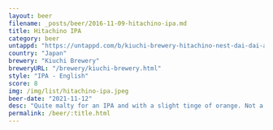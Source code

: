 ```yaml
---
layout: beer
filename: _posts/beer/2016-11-09-hitachino-ipa.md
title: Hitachino IPA
category: beer
untappd: "https://untappd.com/b/kiuchi-brewery-hitachino-nest-dai-dai-ale/358936"
country: "Japan"
brewery: "Kiuchi Brewery"
breweryURL: "/brewery/kiuchi-brewery.html"
style: "IPA - English"
score: 8
img: /img/list/hitachino-ipa.jpeg
beer-date: "2021-11-12"
desc: "Quite malty for an IPA and with a slight tinge of orange. Not a lot of hops but that’s ok"
permalink: /beer/:title.html
---
```

